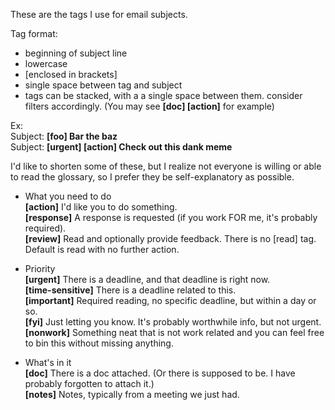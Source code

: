 These are the tags I use for email subjects.

Tag format:
- beginning of subject line
- lowercase
- [enclosed in brackets]
- single space between tag and subject
- tags can be stacked, with a a single space between them. consider filters accordingly. (You may see **[doc] [action]** for example)

Ex:  
Subject: **[foo] Bar the baz**  
Subject: **[urgent] [action] Check out this dank meme**

I'd like to shorten some of these, but I realize not everyone is willing or able to read the glossary, so I prefer they be self-explanatory as possible.



- What you need to do  
**[action]** I'd like you to do something.  
**[response]** A response is requested (if you work FOR me, it's probably required).  
**[review]** Read and optionally provide feedback. 
There is no [read] tag. Default is read with no further action. 
  
- Priority   
**[urgent]** There is a deadline, and that deadline is right now.  
**[time-sensitive]** There is a deadline related to this.  
**[important]** Required reading, no specific deadline, but within a day or so.  
**[fyi]** Just letting you know. It's probably worthwhile info, but not urgent.  
**[nonwork]** Something neat that is not work related and you can feel free to bin this without missing anything.  

- What's in it  
**[doc]** There is a doc attached. (Or there is supposed to be. I have probably forgotten to attach it.)  
**[notes]** Notes, typically from a meeting we just had.  

